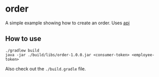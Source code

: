 # order

A simple example showing how to create an order. Uses [api](../api)

## How to use

```
./gradlew build
java -jar ./build/libs/order-1.0.0.jar <consumer-token> <employee-token>
```

Also check out the `./build.gradle` file.
